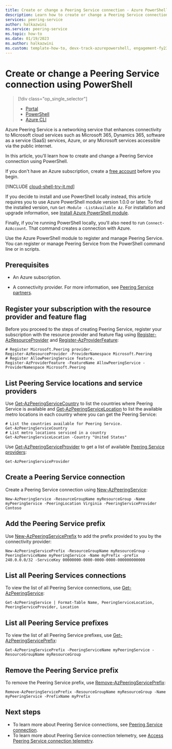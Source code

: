 ```yaml
---
title: Create or change a Peering Service connection - Azure PowerShell
description: Learn how to create or change a Peering Service connection using PowerShell.
services: peering-service
author: halkazwini
ms.service: peering-service
ms.topic: how-to
ms.date: 01/19/2023
ms.author: halkazwini 
ms.custom: template-how-to, devx-track-azurepowershell, engagement-fy23
---
```


# Create or change a Peering Service connection using PowerShell

> [!div class="op_single_selector"]
> * [Portal](azure-portal.md)
> * [PowerShell](powershell.md)
> * [Azure CLI](cli.md)

Azure Peering Service is a networking service that enhances connectivity to Microsoft cloud services such as Microsoft 365, Dynamics 365, software as a service (SaaS) services, Azure, or any Microsoft services accessible via the public internet.

In this article, you'll learn how to create and change a Peering Service connection using PowerShell.

If you don't have an Azure subscription, create a [free account](https://azure.microsoft.com/free/?WT.mc_id=A261C142F) before you begin.

[!INCLUDE [cloud-shell-try-it.md](../../includes/cloud-shell-try-it.md)]

If you decide to install and use PowerShell locally instead, this article requires you to use Azure PowerShell module version 1.0.0 or later. To find the installed version, run `Get-Module -ListAvailable Az`. For installation and upgrade information, see [Install Azure PowerShell module](/powershell/azure/install-azure-powershell).

Finally, if you're running PowerShell locally, you'll also need to run `Connect-AzAccount`. That command creates a connection with Azure.

Use the Azure PowerShell module to register and manage Peering Service. You can register or manage Peering Service from the PowerShell command line or in scripts.

## Prerequisites

- An Azure subscription.

- A connectivity provider. For more information, see [Peering Service partners](./location-partners.md).

## Register your subscription with the resource provider and feature flag

Before you proceed to the steps of creating Peering Service, register your subscription with the resource provider and feature flag using [Register-AzResourceProvider](/powershell/module/az.resources/register-azresourceprovider) and [Register-AzProviderFeature](/powershell/module/az.resources/get-azproviderfeature):

```azurepowershell-interactive
# Register Microsoft.Peering provider.
Register-AzResourceProvider -ProviderNamespace Microsoft.Peering
# Register AllowPeeringService feature.
Register-AzProviderFeature -FeatureName AllowPeeringService -ProviderNamespace Microsoft.Peering 
```

## List Peering Service locations and service providers 

Use [Get-AzPeeringServiceCountry](/powershell/module/az.peering/get-azpeeringservicecountry) to list the countries where Peering Service is available and [Get-AzPeeringServiceLocation](/powershell/module/az.peering/get-azpeeringservicelocation) to list the available metro locations in each country where you can get the Peering Service: 

```azurepowershell-interactive
# List the countries available for Peering Service.
Get-AzPeeringServiceCountry 
# List metro locations serviced in a country
Get-AzPeeringServiceLocation -Country "United States"
```

Use [Get-AzPeeringServiceProvider](/powershell/module/az.peering/get-azpeeringserviceprovider) to get a list of available [Peering Service providers](location-partners.md):
```azurepowershell-interactive
Get-AzPeeringServiceProvider
```

## Create a Peering Service connection

Create a Peering Service connection using [New-AzPeeringService](/powershell/module/az.peering/new-azpeeringservice):

```azurepowershell-interactive
New-AzPeeringService -ResourceGroupName myResourceGroup -Name myPeeringService -PeeringLocation Virginia -PeeringServiceProvider Contoso
```

## Add the Peering Service prefix

Use [New-AzPeeringServicePrefix](/powershell/module/az.peering/new-azpeeringserviceprefix) to add the prefix provided to you by the connectivity provider:

```azurepowershell-interactive
New-AzPeeringServicePrefix -ResourceGroupName myResourceGroup -PeeringServiceName myPeeringService -Name myPrefix -prefix 240.0.0.0/32 -ServiceKey 00000000-0000-0000-0000-000000000000
```

## List all Peering Services connections

To view the list of all Peering Service connections, use [Get-AzPeeringService](/powershell/module/az.peering/get-azpeeringservice):

```azurepowershell-interactive
Get-AzPeeringService | Format-Table Name, PeeringServiceLocation, PeeringServiceProvider, Location
```

## List all Peering Service prefixes

To view the list of all Peering Service prefixes, use [Get-AzPeeringServicePrefix](/powershell/module/az.peering/get-azpeeringserviceprefix):

```azurepowershell-interactive
Get-AzPeeringServicePrefix -PeeringServiceName myPeeringService -ResourceGroupName myResourceGroup
```

## Remove the Peering Service prefix

To remove the Peering Service prefix, use [Remove-AzPeeringServicePrefix](/powershell/module/az.peering/remove-azpeeringserviceprefix):

```azurepowershell-interactive
Remove-AzPeeringServicePrefix -ResourceGroupName myResourceGroup -Name myPeeringService -PrefixName myPrefix
```

## Next steps

- To learn more about Peering Service connections, see [Peering Service connection](connection.md).
- To learn more about Peering Service connection telemetry, see [Access Peering Service connection telemetry](connection-telemetry.md).